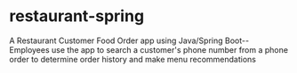 # restaurant-spring
A Restaurant Customer Food Order app using Java/Spring Boot--
Employees use the app to search a customer's phone number from a phone order to determine order history and make menu recommendations
